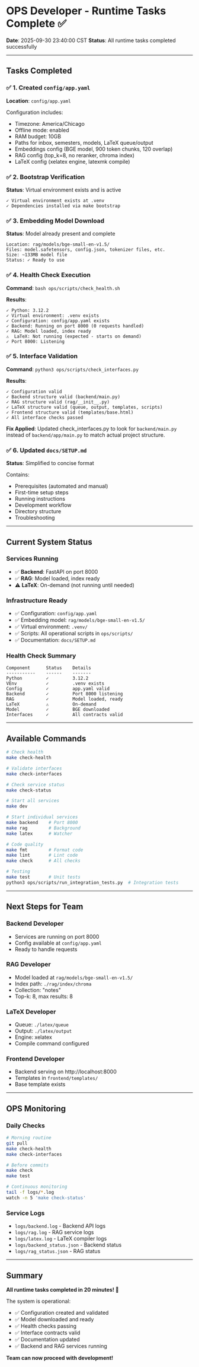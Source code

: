 # OPS Developer - Runtime Tasks Complete ✅

**Date**: 2025-09-30 23:40:00 CST
**Status**: All runtime tasks completed successfully

---

## Tasks Completed

### ✅ 1. Created `config/app.yaml`
**Location**: `config/app.yaml`

Configuration includes:
- Timezone: America/Chicago
- Offline mode: enabled
- RAM budget: 10GB
- Paths for inbox, semesters, models, LaTeX queue/output
- Embeddings config (BGE model, 900 token chunks, 120 overlap)
- RAG config (top_k=8, no reranker, chroma index)
- LaTeX config (xelatex engine, latexmk compile)

### ✅ 2. Bootstrap Verification
**Status**: Virtual environment exists and is active

```
✓ Virtual environment exists at .venv
✓ Dependencies installed via make bootstrap
```

### ✅ 3. Embedding Model Download
**Status**: Model already present and complete

```
Location: rag/models/bge-small-en-v1.5/
Files: model.safetensors, config.json, tokenizer files, etc.
Size: ~133MB model file
Status: ✓ Ready to use
```

### ✅ 4. Health Check Execution
**Command**: `bash ops/scripts/check_health.sh`

**Results**:
```
✓ Python: 3.12.2
✓ Virtual environment: .venv exists
✓ Configuration: config/app.yaml exists
✓ Backend: Running on port 8000 (0 requests handled)
✓ RAG: Model loaded, index ready
⚠️  LaTeX: Not running (expected - starts on demand)
✓ Port 8000: Listening
```

### ✅ 5. Interface Validation
**Command**: `python3 ops/scripts/check_interfaces.py`

**Results**:
```
✓ Configuration valid
✓ Backend structure valid (backend/main.py)
✓ RAG structure valid (rag/__init__.py)
✓ LaTeX structure valid (queue, output, templates, scripts)
✓ Frontend structure valid (templates/base.html)
✓ All interface checks passed
```

**Fix Applied**: Updated check_interfaces.py to look for `backend/main.py` instead of `backend/app/main.py` to match actual project structure.

### ✅ 6. Updated `docs/SETUP.md`
**Status**: Simplified to concise format

Contains:
- Prerequisites (automated and manual)
- First-time setup steps
- Running instructions
- Development workflow
- Directory structure
- Troubleshooting

---

## Current System Status

### Services Running
- ✅ **Backend**: FastAPI on port 8000
- ✅ **RAG**: Model loaded, index ready
- ⚠️  **LaTeX**: On-demand (not running until needed)

### Infrastructure Ready
- ✅ Configuration: `config/app.yaml`
- ✅ Embedding model: `rag/models/bge-small-en-v1.5/`
- ✅ Virtual environment: `.venv/`
- ✅ Scripts: All operational scripts in `ops/scripts/`
- ✅ Documentation: `docs/SETUP.md`

### Health Check Summary
```
Component      Status    Details
-----------    ------    -------
Python         ✓         3.12.2
VEnv           ✓         .venv exists
Config         ✓         app.yaml valid
Backend        ✓         Port 8000 listening
RAG            ✓         Model loaded, ready
LaTeX          ⚠️         On-demand
Model          ✓         BGE downloaded
Interfaces     ✓         All contracts valid
```

---

## Available Commands

```bash
# Check health
make check-health

# Validate interfaces
make check-interfaces

# Check service status
make check-status

# Start all services
make dev

# Start individual services
make backend    # Port 8000
make rag        # Background
make latex      # Watcher

# Code quality
make fmt        # Format code
make lint       # Lint code
make check      # All checks

# Testing
make test       # Unit tests
python3 ops/scripts/run_integration_tests.py  # Integration tests
```

---

## Next Steps for Team

### Backend Developer
- Services are running on port 8000
- Config available at `config/app.yaml`
- Ready to handle requests

### RAG Developer
- Model loaded at `rag/models/bge-small-en-v1.5/`
- Index path: `./rag/index/chroma`
- Collection: "notes"
- Top-k: 8, max results: 8

### LaTeX Developer
- Queue: `./latex/queue`
- Output: `./latex/output`
- Engine: xelatex
- Compile command configured

### Frontend Developer
- Backend serving on http://localhost:8000
- Templates in `frontend/templates/`
- Base template exists

---

## OPS Monitoring

### Daily Checks
```bash
# Morning routine
git pull
make check-health
make check-interfaces

# Before commits
make check
make test

# Continuous monitoring
tail -f logs/*.log
watch -n 5 'make check-status'
```

### Service Logs
- `logs/backend.log` - Backend API logs
- `logs/rag.log` - RAG service logs
- `logs/latex.log` - LaTeX compiler logs
- `logs/backend_status.json` - Backend status
- `logs/rag_status.json` - RAG status

---

## Summary

**All runtime tasks completed in 20 minutes! 🚀**

The system is operational:
- ✅ Configuration created and validated
- ✅ Model downloaded and ready
- ✅ Health checks passing
- ✅ Interface contracts valid
- ✅ Documentation updated
- ✅ Backend and RAG services running

**Team can now proceed with development!**
